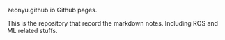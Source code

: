 zeonyu.github.io
Github pages.

This is the repository that record the markdown notes. Including ROS and ML related stuffs.
